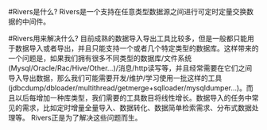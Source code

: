 #Rivers是什么?
Rivers是一个支持在任意类型数据源之间进行可定时定量交换数据的中间件。 

#Rivers用来解决什么?
目前成熟的数据导入导出工具比较多，但是一般都只能用于数据导入或者导出，并且只能支持一个或者几个特定类型的数据库。这样带来的一个问题是，如果我们拥有很多不同类型的数据库/文件系统(Mysql/Oracle/Rac/Hive/Other…)/消息/http读写等，并且经常需要在它们之间导入导出数据，那么我们可能需要开发/维护/学习使用一批这样的工具(jdbcdump/dbloader/multithread/getmerge+sqlloader/mysqldumper…)。而且以后每增加一种库类型，我们需要的工具数目将线性增长。数据导入的任务中常见的需求，比如定时增量全量导入、数据转化、数据简单检索需求、分布式数据处理等。 Rivers正是为了解决这些问题而生。 
